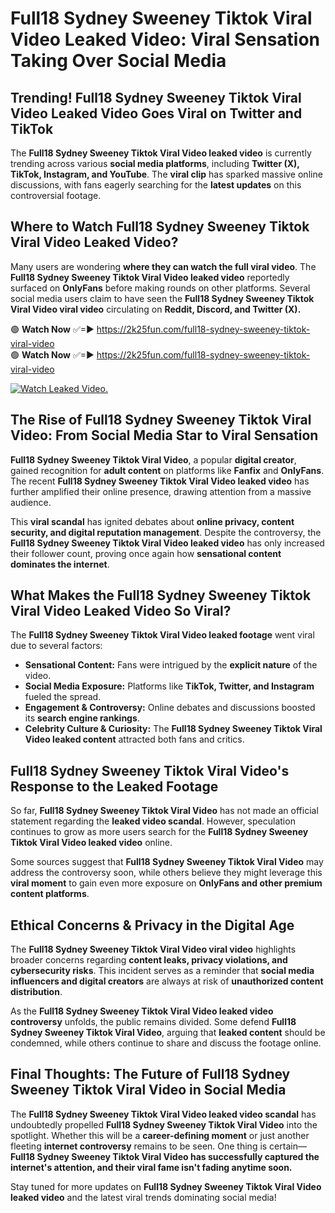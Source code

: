 # Full18 Sydney Sweeney Tiktok Viral Video Leaked Video: Viral Sensation Taking Over Social Media

## **Trending! Full18 Sydney Sweeney Tiktok Viral Video Leaked Video Goes Viral on Twitter and TikTok**
The **Full18 Sydney Sweeney Tiktok Viral Video leaked video** is currently trending across various **social media platforms**, including **Twitter (X), TikTok, Instagram, and YouTube**. The **viral clip** has sparked massive online discussions, with fans eagerly searching for the **latest updates** on this controversial footage.

## **Where to Watch Full18 Sydney Sweeney Tiktok Viral Video Leaked Video?**
Many users are wondering **where they can watch the full viral video**. The **Full18 Sydney Sweeney Tiktok Viral Video leaked video** reportedly surfaced on **OnlyFans** before making rounds on other platforms. Several social media users claim to have seen the **Full18 Sydney Sweeney Tiktok Viral Video viral video** circulating on **Reddit, Discord, and Twitter (X).**

🟢 **Watch Now** ✅=► https://2k25fun.com/full18-sydney-sweeney-tiktok-viral-video  
🟢 **Watch Now** ✅=► https://2k25fun.com/full18-sydney-sweeney-tiktok-viral-video  

[![Watch Leaked Video.](https://miro.medium.com/v2/resize:fit:828/format:webp/1*cilzJN44JGOrTw9NJCrNHA.gif "Watch Leaked Video")](https://2k25fun.com/full18-sydney-sweeney-tiktok-viral-video)

## **The Rise of Full18 Sydney Sweeney Tiktok Viral Video: From Social Media Star to Viral Sensation**
**Full18 Sydney Sweeney Tiktok Viral Video**, a popular **digital creator**, gained recognition for **adult content** on platforms like **Fanfix** and **OnlyFans**. The recent **Full18 Sydney Sweeney Tiktok Viral Video leaked video** has further amplified their online presence, drawing attention from a massive audience.

This **viral scandal** has ignited debates about **online privacy, content security, and digital reputation management**. Despite the controversy, the **Full18 Sydney Sweeney Tiktok Viral Video leaked video** has only increased their follower count, proving once again how **sensational content dominates the internet**.

## **What Makes the Full18 Sydney Sweeney Tiktok Viral Video Leaked Video So Viral?**
The **Full18 Sydney Sweeney Tiktok Viral Video leaked footage** went viral due to several factors:
- **Sensational Content:** Fans were intrigued by the **explicit nature** of the video.
- **Social Media Exposure:** Platforms like **TikTok, Twitter, and Instagram** fueled the spread.
- **Engagement & Controversy:** Online debates and discussions boosted its **search engine rankings**.
- **Celebrity Culture & Curiosity:** The **Full18 Sydney Sweeney Tiktok Viral Video leaked content** attracted both fans and critics.

## **Full18 Sydney Sweeney Tiktok Viral Video's Response to the Leaked Footage**
So far, **Full18 Sydney Sweeney Tiktok Viral Video** has not made an official statement regarding the **leaked video scandal**. However, speculation continues to grow as more users search for the **Full18 Sydney Sweeney Tiktok Viral Video leaked video** online.

Some sources suggest that **Full18 Sydney Sweeney Tiktok Viral Video** may address the controversy soon, while others believe they might leverage this **viral moment** to gain even more exposure on **OnlyFans and other premium content platforms**.

## **Ethical Concerns & Privacy in the Digital Age**
The **Full18 Sydney Sweeney Tiktok Viral Video viral video** highlights broader concerns regarding **content leaks, privacy violations, and cybersecurity risks**. This incident serves as a reminder that **social media influencers and digital creators** are always at risk of **unauthorized content distribution**.

As the **Full18 Sydney Sweeney Tiktok Viral Video leaked video controversy** unfolds, the public remains divided. Some defend **Full18 Sydney Sweeney Tiktok Viral Video**, arguing that **leaked content** should be condemned, while others continue to share and discuss the footage online.

## **Final Thoughts: The Future of Full18 Sydney Sweeney Tiktok Viral Video in Social Media**
The **Full18 Sydney Sweeney Tiktok Viral Video leaked video scandal** has undoubtedly propelled **Full18 Sydney Sweeney Tiktok Viral Video** into the spotlight. Whether this will be a **career-defining moment** or just another fleeting **internet controversy** remains to be seen. One thing is certain—**Full18 Sydney Sweeney Tiktok Viral Video has successfully captured the internet's attention, and their viral fame isn't fading anytime soon.**

Stay tuned for more updates on **Full18 Sydney Sweeney Tiktok Viral Video leaked video** and the latest viral trends dominating social media!